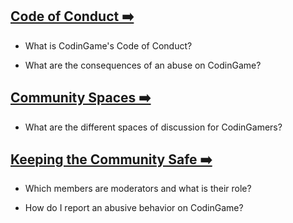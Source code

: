 ## [Code of Conduct ➡️](/pages/community/coc.md)

- What is CodinGame's Code of Conduct?

- What are the consequences of an abuse on CodinGame?

## [Community Spaces ➡️](/pages/community/chat.md)

- What are the different spaces of discussion for CodinGamers?

## [Keeping the Community Safe ➡️](/pages/community/moderation.md) 

- Which members are moderators and what is their role?

- How do I report an abusive behavior on CodinGame?